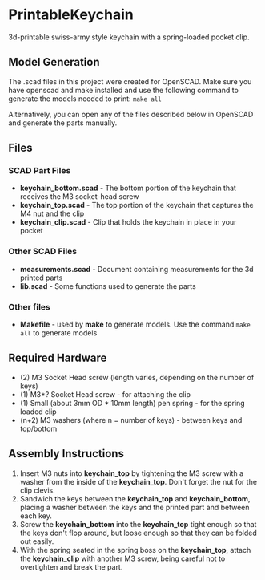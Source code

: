 # PrintableKeychain
3d-printable swiss-army style keychain with a spring-loaded pocket clip.

## Model Generation

The .scad files in this project were created for OpenSCAD.  Make sure you have openscad and make installed and use the
following command to generate the models needed to print:
``make all``

Alternatively, you can open any of the files described below in OpenSCAD and generate the parts manually.

## Files
### SCAD Part Files
* **keychain_bottom.scad** - The bottom portion of the keychain that receives the M3 socket-head screw
* **keychain_top.scad** - The top portion of the keychain that captures the M4 nut and the clip
* **keychain_clip.scad** - Clip that holds the keychain in place in your pocket

### Other SCAD Files
* **measurements.scad** - Document containing measurements for the 3d printed parts
* **lib.scad** - Some functions used to generate the parts

### Other files
* **Makefile** - used by __make__ to generate models.  Use the command ``make all`` to generate models

## Required Hardware
* (2) M3 Socket Head screw (length varies, depending on the number of keys)
* (1) M3*? Socket Head screw - for attaching the clip
* (1) Small (about 3mm OD * 10mm length) pen spring - for the spring loaded clip
* (n+2) M3 washers (where n = number of keys) - between keys and top/bottom

## Assembly Instructions
  1. Insert M3 nuts into __keychain_top__ by tightening the M3 screw with a washer from the inside of the __keychain_top__.  Don't forget the nut for the clip clevis.
  2. Sandwich the keys between the __keychain_top__ and __keychain_bottom__, placing a washer between the keys and the printed part and between each key.
  3. Screw the __keychain_bottom__ into the __keychain_top__ tight enough so that the keys don't flop around,  but loose enough so that they can be folded out easily.
  4. With the spring seated in the spring boss on the __keychain_top__, attach the __keychain_clip__ with another M3 screw, being careful not to overtighten and break the part.
